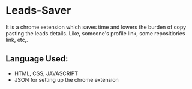 # Leads-Saver

It is a chrome extension which saves time and lowers the burden of copy pasting the leads details. Like, someone's profile link, some repositiories link, etc,.




## Language Used:

 - HTML, CSS, JAVASCRIPT
 - JSON for setting up the chrome extension

